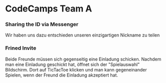 # CodeCamps Team A
### Sharing the ID via Messenger
Wir haben uns dazu entschieden unseren einzigartigen Nickname zu teilen

### Frined Invite
Beide Freunde müssen sich gegenseitig eine Einladung schicken. Nachdem man eine Einladung geschickt hat, öffnet sich der "Spielauswahl" Bildschirm. Dort auf TicTacToe klicken und man kann gegeneinander Spielen, wenn der Freund die Einladung akzeptiert hat.
